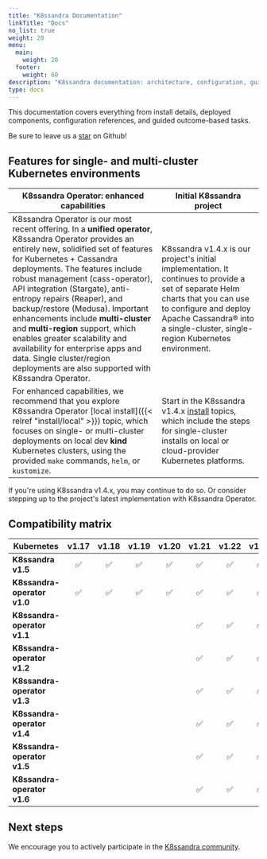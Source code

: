 ```yaml
---
title: "K8ssandra Documentation"
linkTitle: "Docs"
no_list: true
weight: 20
menu:
  main:
    weight: 20
  footer:
    weight: 60
description: "K8ssandra documentation: architecture, configuration, guided tasks"
type: docs
---
```


This documentation covers everything from install details, deployed components, configuration references, and guided outcome-based tasks. 

Be sure to leave us a <a class="github-button" href="https://github.com/k8ssandra/k8ssandra" data-icon="octicon-star" aria-label="Star k8ssandra/k8ssandra on GitHub">star</a> on Github!

## Features for single- and multi-cluster Kubernetes environments

| K8ssandra Operator: enhanced capabilities | Initial K8ssandra project|
| ----------- | ----------- |
| K8ssandra Operator is our most recent offering. In a **unified operator**, K8ssandra Operator provides an entirely new, solidified set of features for Kubernetes + Cassandra deployments. The features include robust management (cass-operator), API integration (Stargate), anti-entropy repairs (Reaper), and backup/restore (Medusa). Important enhancements include **multi-cluster** and **multi-region** support, which enables greater scalability and availability for enterprise apps and data. Single cluster/region deployments are also supported with K8ssandra Operator.| K8ssandra v1.4.x is our project's initial implementation. It continues to provide a set of separate Helm charts that you can use to configure and deploy Apache Cassandra&reg; into a single-cluster, single-region Kubernetes environment. |
| For enhanced capabilities, we recommend that you explore K8ssandra Operator [local install]({{< relref "install/local" >}}) topic, which focuses on single- or multi-cluster deployments on local dev  **kind** Kubernetes clusters, using the provided `make` commands, `helm`, or `kustomize`. | Start in the K8ssandra v1.4.x [install](https://docs-v1.k8ssandra.io/install/local/) topics, which include the steps for single-cluster installs on local or cloud-provider Kubernetes platforms. |

If you're using K8ssandra v1.4.x, you may continue to do so. Or consider stepping up to the project's latest implementation with K8ssandra Operator.

## Compatibility matrix

| Kubernetes                  | **v1.17** | **v1.18** | **v1.19** | **v1.20** | **v1.21** | **v1.22** | **v1.23** | **v1.24** | **v1.25** | **v1.26** |
|-----------------------------|:---------:|:---------:|:---------:|:---------:|:---------:|:---------:|:---------:|:---------:|:---------:|:---------:|
| **K8ssandra v1.5**          |     ✅     |     ✅     |     ✅     |     ✅     |     ✅     |     ✅     |     ✅     |     ✅     |            |
| **K8ssandra-operator v1.0** |     ✅     |     ✅     |     ✅     |     ✅     |     ✅     |     ✅     |     ✅     |     ✅     |  untested  |  untested  |
| **K8ssandra-operator v1.1** |           |           |           |           |     ✅     |     ✅     |     ✅     |     ✅     |  untested  |  untested  |
| **K8ssandra-operator v1.2** |           |           |           |           |     ✅     |     ✅     |     ✅     |     ✅     |  untested  |  untested  |
| **K8ssandra-operator v1.3** |           |           |           |           |     ✅     |     ✅     |     ✅     |     ✅     |     ✅     |     ✅     |
| **K8ssandra-operator v1.4** |           |           |           |           |     ✅     |     ✅     |     ✅     |     ✅     |     ✅     |     ✅     |
| **K8ssandra-operator v1.5** |           |           |           |           |     ✅     |     ✅     |     ✅     |     ✅     |     ✅     |     ✅     |
| **K8ssandra-operator v1.6** |           |           |           |           |     ✅     |     ✅     |     ✅     |     ✅     |     ✅     |     ✅     |

## Next steps

We encourage you to actively participate in the [K8ssandra community](https://k8ssandra.io/community/).
